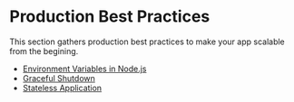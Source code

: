 # Production Best Practices

This section gathers production best practices to make your app scalable from the begining.

- [Environment Variables in Node.js]({{site.baseurl}}/runtime/production-best-practices/production-environment/)
- [Graceful Shutdown]({{site.baseurl}}/runtime/production-best-practices/graceful-shutdown/)
- [Stateless Application]({{site.baseurl}}/runtime/production-best-practices/stateless-application/)